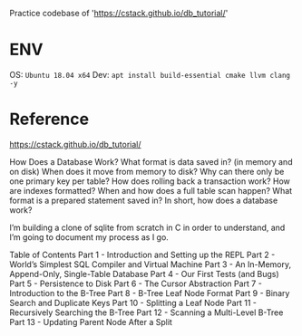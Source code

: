 Practice codebase of 'https://cstack.github.io/db_tutorial/'

# ENV
OS:  `Ubuntu 18.04 x64`
Dev: `apt install build-essential cmake llvm clang -y`


# Reference
https://cstack.github.io/db_tutorial/

How Does a Database Work?
What format is data saved in? (in memory and on disk)
When does it move from memory to disk?
Why can there only be one primary key per table?
How does rolling back a transaction work?
How are indexes formatted?
When and how does a full table scan happen?
What format is a prepared statement saved in?
In short, how does a database work?

I’m building a clone of sqlite from scratch in C in order to understand, and I’m going to document my process as I go.

Table of Contents
Part 1 - Introduction and Setting up the REPL
Part 2 - World’s Simplest SQL Compiler and Virtual Machine
Part 3 - An In-Memory, Append-Only, Single-Table Database
Part 4 - Our First Tests (and Bugs)
Part 5 - Persistence to Disk
Part 6 - The Cursor Abstraction
Part 7 - Introduction to the B-Tree
Part 8 - B-Tree Leaf Node Format
Part 9 - Binary Search and Duplicate Keys
Part 10 - Splitting a Leaf Node
Part 11 - Recursively Searching the B-Tree
Part 12 - Scanning a Multi-Level B-Tree
Part 13 - Updating Parent Node After a Split